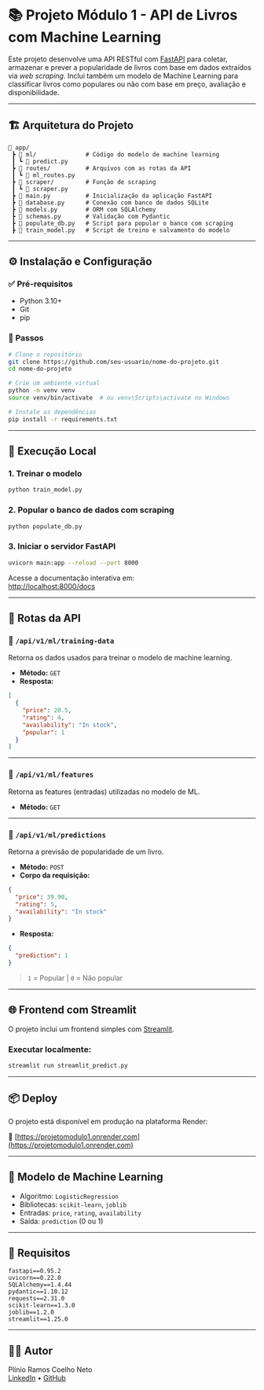 # 📚 Projeto Módulo 1 - API de Livros com Machine Learning

Este projeto desenvolve uma API RESTful com [FastAPI](https://fastapi.tiangolo.com/) para coletar, armazenar e prever a popularidade de livros com base em dados extraídos via *web scraping*. Inclui também um modelo de Machine Learning para classificar livros como populares ou não com base em preço, avaliação e disponibilidade.

---

## 🏗️ Arquitetura do Projeto

```
📁 app/
 ┣ 📂 ml/              # Código do modelo de machine learning
 ┃ ┗ 📄 predict.py
 ┣ 📂 routes/          # Arquivos com as rotas da API
 ┃ ┗ 📄 ml_routes.py
 ┣ 📂 scraper/         # Função de scraping
 ┃ ┗ 📄 scraper.py
 ┣ 📄 main.py          # Inicialização da aplicação FastAPI
 ┣ 📄 database.py      # Conexão com banco de dados SQLite
 ┣ 📄 models.py        # ORM com SQLAlchemy
 ┣ 📄 schemas.py       # Validação com Pydantic
 ┣ 📄 populate_db.py   # Script para popular o banco com scraping
 ┣ 📄 train_model.py   # Script de treino e salvamento do modelo
```

---

## ⚙️ Instalação e Configuração

### ✅ Pré-requisitos

- Python 3.10+
- Git
- pip

### 🔧 Passos

```bash
# Clone o repositório
git clone https://github.com/seu-usuario/nome-do-projeto.git
cd nome-do-projeto

# Crie um ambiente virtual
python -m venv venv
source venv/bin/activate  # ou venv\Scripts\activate no Windows

# Instale as dependências
pip install -r requirements.txt
```

---

## 🚀 Execução Local

### 1. Treinar o modelo

```bash
python train_model.py
```

### 2. Popular o banco de dados com scraping

```bash
python populate_db.py
```

### 3. Iniciar o servidor FastAPI

```bash
uvicorn main:app --reload --port 8000
```

Acesse a documentação interativa em:  
[http://localhost:8000/docs](http://localhost:8000/docs)

---

## 📡 Rotas da API

### 📘 `/api/v1/ml/training-data`  
Retorna os dados usados para treinar o modelo de machine learning.

- **Método:** `GET`  
- **Resposta:**
```json
[
  {
    "price": 20.5,
    "rating": 4,
    "availability": "In stock",
    "popular": 1
  }
]
```

---

### 🔧 `/api/v1/ml/features`  
Retorna as features (entradas) utilizadas no modelo de ML.

- **Método:** `GET`

---

### 🤖 `/api/v1/ml/predictions`  
Retorna a previsão de popularidade de um livro.

- **Método:** `POST`  
- **Corpo da requisição:**

```json
{
  "price": 39.90,
  "rating": 5,
  "availability": "In stock"
}
```

- **Resposta:**
```json
{
  "prediction": 1
}
```
> `1` = Popular | `0` = Não popular

---

## 🌐 Frontend com Streamlit

O projeto inclui um frontend simples com [Streamlit](https://streamlit.io/).

### Executar localmente:

```bash
streamlit run streamlit_predict.py
```

---

## 📦 Deploy

O projeto está disponível em produção na plataforma Render:

🔗 [https://projetomodulo1.onrender.com](https://projetomodulo1.onrender.com)

---

## 🧠 Modelo de Machine Learning

- Algoritmo: `LogisticRegression`
- Bibliotecas: `scikit-learn`, `joblib`
- Entradas: `price`, `rating`, `availability`
- Saída: `prediction` (0 ou 1)

---

## 📁 Requisitos

```
fastapi==0.95.2
uvicorn==0.22.0
SQLAlchemy==1.4.44
pydantic==1.10.12
requests==2.31.0
scikit-learn==1.3.0
joblib==1.2.0
streamlit==1.25.0
```

---

## 👨‍💻 Autor

Plínio Ramos Coelho Neto  
[LinkedIn](https://www.linkedin.com/in/seu-perfil) • [GitHub](https://github.com/seu-usuario)

